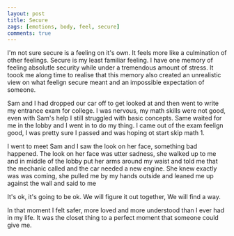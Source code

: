 ```yaml
---
layout: post
title: Secure
zags: [emotions, body, feel, secure]
comments: true
---
```

I'm not sure secure is a feeling on it's own. It feels more like a culmination of other feelings. Secure is my least familiar feeling. I have one memory of feeling absolutle security while under a tremendous amount of stress. It toook me along time to realise that this memory also created an unrealistic view on what feelign secure meant and an impossible expectation of someone.

Sam and I had dropped our car off to get looked at and then went to write my entrance exam for college.  I was nervous, my math skills were not good, even with Sam's help I still struggled with basic concepts. Same waited for me in the lobby and I went in to do my thing. I came out of the exam feelign good, I was pretty sure I passed and was hoping ot start skip math 1.

I went to meet Sam and I saw the look on her face, something bad happened. The look on her face was utter sadness, she walked up to me and in middle of the lobby put her arms around my waist and told me that the mechanic called and the car needed a new engine. She knew exactly was was coming, she pulled me by my hands outside and leaned me up against the wall and said to me 

It's ok, it's going to be ok. We will figure it out together, We will find a way. 

In that moment I felt safer, more loved and more understood than I ever had in my life. It was the closet thing to a perfect moment that someone could give me.